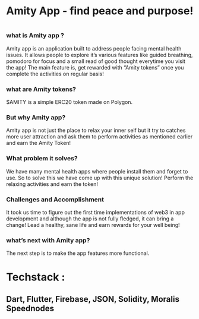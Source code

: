 # Amity App - find peace and purpose!
# 

### what is Amity app ?

Amity app is an application built to address people facing mental health issues.  It allows people to explore it’s various features like guided breathing, pomodoro for focus and a small read of good thought everytime you visit the app! The main feature is, get rewarded with “Amity tokens” once you complete the activities on regular basis!
### what are Amity tokens?
$AMITY is a simple ERC20 token made on Polygon.

### But why Amity app?
Amity app is not just the place to relax your inner self but it try to catches more user attraction and ask them to perform activities as mentioned earlier and earn the Amity Token!

### What problem it solves? 
We have many mental health apps where people install them and forget to use. So to solve this we have come up with this unique solution! Perform the relaxing activities and earn the token!

### Challenges and Accomplishment

It took us time to figure out the first time implementations of web3 in app development and although the app is not fully fledged, it can bring a change! Lead a healthy, sane life and earn rewards for your well being!   

### what’s next with Amity app?

The next step is to make the app features more functional. 

# Techstack : 
## Dart, Flutter, Firebase, JSON, Solidity, Moralis Speednodes


